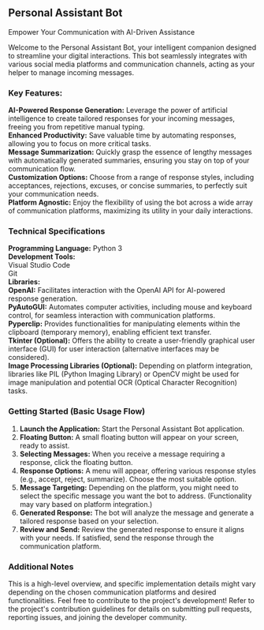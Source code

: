 
## Personal Assistant Bot

Empower Your Communication with AI-Driven Assistance

Welcome to the Personal Assistant Bot, your intelligent companion designed to streamline your digital interactions. This bot seamlessly integrates with various social media platforms and communication channels, acting as your helper to manage incoming messages.

### Key Features:

**AI-Powered Response Generation:** Leverage the power of artificial intelligence to create tailored responses for your incoming messages, freeing you from repetitive manual typing. <br>
**Enhanced Productivity:** Save valuable time by automating responses, allowing you to focus on more critical tasks.<br>
**Message Summarization:** Quickly grasp the essence of lengthy messages with automatically generated summaries, ensuring you stay on top of your communication flow.<br>
**Customization Options:** Choose from a range of response styles, including acceptances, rejections, excuses, or concise summaries, to perfectly suit your communication needs.<br>
**Platform Agnostic:** Enjoy the flexibility of using the bot across a wide array of communication platforms, maximizing its utility in your daily interactions.

### Technical Specifications

**Programming Language:** Python 3<br>
**Development Tools:** <br>
Visual Studio Code\
Git <br>
**Libraries:** <br>
**OpenAI:** Facilitates interaction with the OpenAI API for AI-powered response generation.<br>
**PyAutoGUI:** Automates computer activities, including mouse and keyboard control, for seamless interaction with communication platforms.<br>
**Pyperclip:** Provides functionalities for manipulating elements within the clipboard (temporary memory), enabling efficient text transfer.<br>
**Tkinter (Optional):** Offers the ability to create a user-friendly graphical user interface (GUI) for user interaction (alternative interfaces may be considered).<br>
**Image Processing Libraries (Optional):** Depending on platform integration, libraries like PIL (Python Imaging Library) or OpenCV might be used for image manipulation and potential OCR (Optical Character Recognition) tasks.


### Getting Started (Basic Usage Flow)

1. **Launch the Application:** Start the Personal Assistant Bot application.<br>
2. **Floating Button:** A small floating button will appear on your screen, ready to assist.<br>
3. **Selecting Messages:** When you receive a message requiring a response, click the floating button.<br>
4. **Response Options:** A menu will appear, offering various response styles (e.g., accept, reject, summarize). Choose the most suitable option.<br>
5. **Message Targeting:** Depending on the platform, you might need to select the specific message you want the bot to address. (Functionality may vary based on platform integration.)<br>
6. **Generated Response:** The bot will analyze the message and generate a tailored response based on your selection.<br>
7. **Review and Send:** Review the generated response to ensure it aligns with your needs. If satisfied, send the response through the communication platform.

### Additional Notes

This is a high-level overview, and specific implementation details might vary depending on the chosen communication platforms and desired functionalities.
Feel free to contribute to the project's development! Refer to the project's contribution guidelines for details on submitting pull requests, reporting issues, and joining the developer community.

